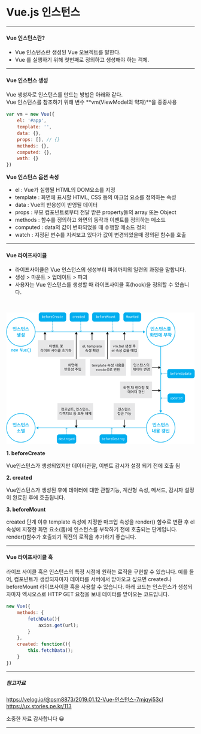 # Vue.js 인스턴스
---

#### Vue 인스턴스란?
- Vue 인스턴스란 생성된 Vue 오브젝트를 말한다.
- Vue 를 실행하기 위해 첫번째로 정의하고 생성해야 하는 객체.

***
#### Vue 인스턴스 생성
Vue 생성자로 인스턴스를 만드는 방법은 아래와 같다. <br>
Vue 인스턴스를 참조하기 위해 변수 **vm(ViewModel의 약자)**을 종종사용
```javascript
var vm = new Vue({
    el: '#app',
    template: '',
    data: {},
    props: [], // {}
    methods: {},
    computed: {},
    wath: {}
})
```
<strong>Vue 인스턴스 옵션 속성</strong>
- el : Vue가 실행될 HTML의 DOM요소를 지정
- template : 화면에 표시할 HTML, CSS 등의 마크업 요소를 정의하는 속성
- data : Vue의 반응성이 반영될 데이터
- props : 부모 컴포넌트로부터 전달 받은 property들의 array 또는 Object
- methods : 함수를 정의하고 화면의 동작과 이벤트를 정의하는 메소드
- computed : data의 값이 변화되었을 때 수행할 메소드 정의
- watch : 지정된 변수를 지켜보고 있다가 값이 변경되었을때 정의된 함수를 호출

***
#### Vue 라이프사이클
- 라이프사이클은 Vue 인스턴스의 생성부터 파괴까지의 일련의 과정을 말합니다.
- 생성 > 마운트 > 업데이트 > 파괴
- 사용자는 Vue 인스턴스를 생성할 때 라이프사이클 훅(hook)을 정의할 수 있습니다.

<br>

![라이프사이클](img/img_vue_lifecycle.png)

<strong>1. beforeCreate</strong>
<p>
    Vue인스턴스가 생성되었지만 데이터관찰, 이벤트 감시가 설정 되기 전에 호출 됨
</p>
<strong>2. created</strong>
<p>
    Vue인스턴스가 생성된 후에 데이터에 대한 관찰기능, 계산형 속성, 메서드, 감시자 설정이 완료된 후에 호출됩니다.
</p>
<strong>3. beforeMount</strong>
<p>
    created 단계 이후 template 속성에 지정한 마크업 속성을 render() 함수로 변환 후 el 속성에 지정한 화면 요소(돔)에 인스턴스를 부착하기 전에 호출되는 단계입니다. render()함수가 호출되기 직전의 로직을 추가하기 좋습니다.
</p>

***
#### Vue 라이프사이클 훅
라이프 사이클 훅은 인스턴스의 특정 시점에 원하는 로직을 구현할 수 있습니다. 예를 들어, 컴포넌트가 생성되자마자 데이터를 서버에서 받아오고 싶으면 created나 beforeMount 라이프사이클 훅을 사용할 수 있습니다. 아래 코드는 인스턴스가 생성되자마자 엑시오스로 HTTP GET 요청을 보내 데이터를 받아오는 코드입니다.
```javascript
new Vue({
    methods: {
        fetchData(){
            axios.get(url);
        }
    },
    created: function(){
        this.fetchData();
    }
})

```

***
##### 참고자료
https://velog.io/@psm8873/2019.01.12-Vue-인스턴스-7mjqyi53cl<br>
https://ux.stories.pe.kr/113<br>

소중한 자료 감사합니다 😀
***

